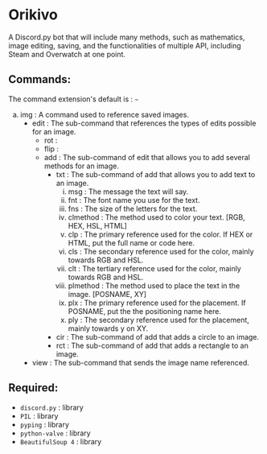 # Orikivo
A Discord.py bot that will include many methods, such as mathematics, image editing, saving, and the functionalities of multiple API, including Steam and Overwatch at one point.

## Commands:
The command extension's default is : `~`

<ol type="a">
   <li>img : A command used to reference saved images.
   <ul type="disc">
      <li>edit : The sub-command that references the types of edits possible for an image.
      <ul type="circle">
         <li>rot :</li>
         <li>flip :</li>
         <li>add : The sub-command of edit that allows you to add several methods for an image.
         <ul type="disc">
            <li>txt : The sub-command of add that allows you to add text to an image.
            <ol type="i">
               <li>msg : The message the text will say.</li>
               <li>fnt : The font name you use for the text.</li>
               <li>fns : The size of the letters for the text.</li>
               <li>clmethod : The method used to color your text. [RGB, HEX, HSL, HTML]</li>
               <li>clp : The primary reference used for the color. If HEX or HTML, put the full name or code here.</li>
               <li>cls : The secondary reference used for the color, mainly towards RGB and HSL.</li>
               <li>clt : The tertiary reference used for the color, mainly towards RGB and HSL.</li>
               <li>plmethod : The method used to place the text in the image. [POSNAME, XY]</li>
               <li>plx : The primary reference used for the placement. If POSNAME, put the the positioning name here.</li>
               <li>ply : The secondary reference used for the placement, mainly towards y on XY.</li>
            </ol>
            </li>
            <li>cir : The sub-command of add that adds a circle to an image.</li>
            <li>rct : The sub-command of add that adds a rectangle to an image.</li>
         </ul>
         </li>
      </li>   
      </ul>
   <li>view : The sub-command that sends the image name referenced.</li>
   </ul>
</li>
</ol>

## Required:
- `discord.py` : library
- `PIL` : library
- `pyping` : library
- `python-valve` : library
- `BeautifulSoup 4` : library
